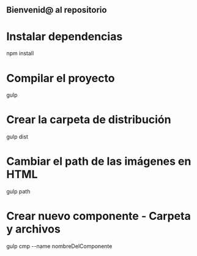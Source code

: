 ## Bienvenid@ al repositorio
# Instalar dependencias
npm install

# Compilar el proyecto
gulp

# Crear la carpeta de distribución
gulp dist

# Cambiar el path de las imágenes en HTML
gulp path

# Crear nuevo componente - Carpeta y archivos
gulp cmp --name nombreDelComponente


